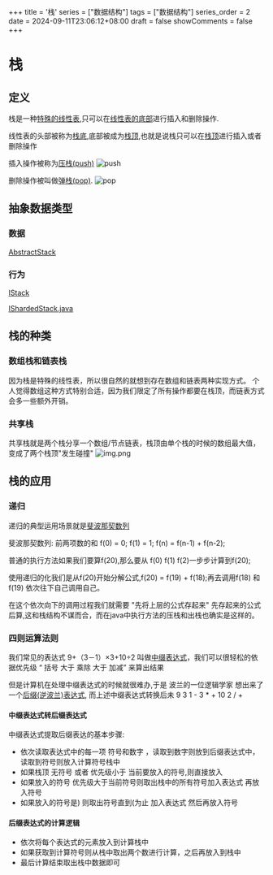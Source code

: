+++
title = '栈'
series = ["数据结构"]
tags = ["数据结构"]
series_order = 2
date = 2024-09-11T23:06:12+08:00
draft = false
showComments = false
+++
# 栈
## 定义
栈是一种[特殊的线性表](),只可以在[线性表的底部]()进行插入和删除操作.

线性表的头部被称为[栈底](),底部被成为[栈顶](),也就是说栈只可以在[栈顶]()进行插入或者删除操作

插入操作被称为[压栈(push)]()
![push](structure/stack_push.png)

删除操作被叫做[弹栈(pop)]().
![pop](structure/stack_pop.png)


## 抽象数据类型
### 数据
[AbstractStack](https://github.com/togally/bookLearning/blob/master/src/main/java/com/togally/structure/stack/ArrayStack.java)

### 行为
[IStack](https://github.com/togally/bookLearning/blob/master/src/main/java/com/togally/structure/stack/IStack.java)

[IShardedStack.java](https://github.com/togally/bookLearning/blob/master/src/main/java/com/togally/structure/stack/IShardedStack.java)

## 栈的种类

### 数组栈和链表栈
因为栈是特殊的线性表，所以很自然的就想到存在数组和链表两种实现方式。
个人觉得数组这种方式特别合适，因为我们限定了所有操作都要在栈顶，而链表方式会多一些额外开销。

### 共享栈
共享栈就是两个栈分享一个数组/节点链表，栈顶由单个栈的时候的数组最大值，变成了两个栈顶"发生碰撞"
![img.png](structure/stack_sharedStack.png)

## 栈的应用

### 递归
递归的典型运用场景就是[斐波那契数列](https://github.com/togally/bookLearning/blob/master/src/main/java/com/togally/structure/stack/Fibonaci.java)

斐波那契数列: 前两项数的和 f(0) = 0; f(1) = 1; f(n) = f(n-1) + f(n-2);

普通的执行方法如果我们要算f(20),那么要从 f(0) f(1) f(2)一步步计算到f(20);

使用递归的化我们是从f(20)开始分解公式,f(20) = f(19) + f(18);再去调用f(18) 和 f(19) 依次往下自己调用自己。

在这个依次向下的调用过程我们就需要 "先将上层的公式存起来" 先存起来的公式后算,这和栈结构不谋而合，而在java中执行方法的压栈和出栈也确实是这样的。

### 四则运算法则

我们常见的表达式 9+（3－1）×3+10÷2 叫做[中缀表达式]()，我们可以很轻松的依据优先级 “ 括号 大于 乘除 大于 加减” 来算出结果

但是计算机在处理中缀表达式的时候就很难办,于是 波兰的一位逻辑学家 想出来了一个[后缀(逆波兰)表达式](),
而上述中缀表达式转换后未 9 3 1 - 3 * + 10 2 / +

#### 中缀表达式转后缀表达式
中缀表达式提取后缀表达的基本步骤:
- 依次读取表达式中的每一项 符号和数字 ，读取到数字则放到后缀表达式中，读取到符号则放入计算符号栈中
- 如果栈顶 无符号 或者 优先级小于 当前要放入的符号,则直接放入
- 如果放入的符号 优先级大于当前符号则取出栈中的所有符号加入表达式 再放入符号
- 如果放入的符号是) 则取出符号直到(为止 加入表达式 然后再放入符号

#### 后缀表达式的计算逻辑
- 依次将每个表达式的元素放入到计算栈中
- 如果获取到计算符号则从栈中取出两个数进行计算，之后再放入到栈中
- 最后计算结束取出栈中数据即可
